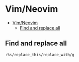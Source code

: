 # Vim/Neovim
<!--ts-->
* [Vim/Neovim](vim.md#vimneovim)
   * [Find and replace all](vim.md#find-and-replace-all)

<!-- Added by: runner, at: Thu Aug  5 09:19:51 UTC 2021 -->

<!--te-->

## Find and replace all
```vim
:%s/replace_this/replace_with/g
```
